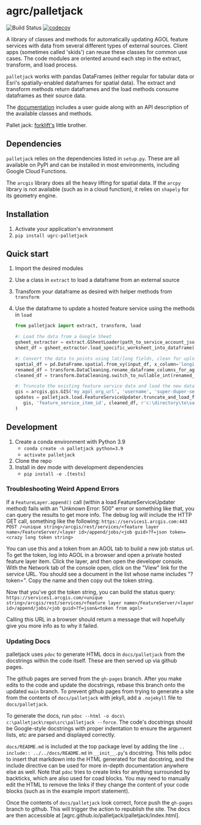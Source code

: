 # agrc/palletjack

![Build Status](https://github.com/agrc/palletjack/workflows/Build%20and%20Test/badge.svg)
[![codecov](https://codecov.io/gh/agrc/palletjack/branch/main/graph/badge.svg)](https://codecov.io/gh/agrc/palletjack)

A library of classes and methods for automatically updating AGOL feature services with data from several different types of external sources. Client apps (sometimes called 'skids') can reuse these classes for common use cases. The code modules are oriented around each step in the extract, transform, and load process.

`palletjack` works with pandas DataFrames (either regular for tabular data or Esri's spatially-enabled dataframes for spatial data). The extract and transform methods return dataframes and the load methods consume dataframes as their source data.

The [documentation](https://agrc.github.io/palletjack/palletjack) includes a user guide along with an API description of the available classes and methods.

Pallet jack: [forklift's](https://www.github.com/agrc/forklift) little brother.

## Dependencies

`palletjack` relies on the dependencies listed in `setup.py`. These are all available on PyPI and can be installed in most environments, including Google Cloud Functions.

The `arcgis` library does all the heavy lifting for spatial data. If the `arcpy` library is not available (such as in a cloud function), it relies on `shapely` for its geometry engine.

## Installation

1. Activate your application's environment
1. `pip install ugrc-palletjack`

## Quick start

1. Import the desired modules
1. Use a class in `extract` to load a dataframe from an external source
1. Transform your dataframe as desired with helper methods from `transform`
1. Use the dataframe to update a hosted feature service using the methods in `load`

   ```python
   from palletjack import extract, transform, load

   #: Load the data from a Google Sheet
   gsheet_extractor = extract.GSheetLoader(path_to_service_account_json)
   sheet_df = gsheet_extractor.load_specific_worksheet_into_dataframe(sheet_id, 'title of desired sheet', by_title=True)

   #: Convert the data to points using lat/long fields, clean for uploading
   spatial_df = pd.DataFrame.spatial.from_xy(input_df, x_column='longitude', y_column='latitude')
   renamed_df = transform.DataCleaning.rename_dataframe_columns_for_agol(spatial_df)
   cleaned_df = transform.DataCleaning.switch_to_nullable_int(renamed_df, ['an_int_field_with_null_values'])

   #: Truncate the existing feature service data and load the new data
   gis = arcgis.gis.GIS('my_agol_org_url', 'username', 'super-duper-secure-password')
   updates = palletjack.load.FeatureServiceUpdater.truncate_and_load_features(
      gis, 'feature_service_item_id', cleaned_df, r'c:\directory\to\save\truncated\data\in\case\of\error'
   )
   ```

## Development

1. Create a conda environment with Python 3.9
   - `conda create -n palletjack python=3.9`
   - `activate palletjack`
1. Clone the repo
1. Install in dev mode with development dependencies
   - `pip install -e .[tests]`

### Troubleshooting Weird Append Errors

If a `FeatureLayer.append()` call (within a load.FeatureServiceUpdater method) fails with an "Unknown Error: 500" error or something like that, you can query the results to get more info. The debug log will include the HTTP GET call, something like the following:
`https://services1.arcgis.com:443 POST /<unique string>/arcgis/rest/services/<feature layer name>/FeatureServer/<layer id>/append/jobs/<job guid>?f=json token=<crazy long token string>`

You can use this and a token from an AGOL tab to build a new job status url. To get the token, log into AGOL in a browser and open a private hosted feature layer item. Click the layer, and then open the developer console. With the Network tab of the console open, click on the "View" link for the service URL. You should see a document in the list whose name includes "?token=<really long token string>". Copy the name and then copy out the token string.

Now that you've got the token string, you can build the status query:
`https://services1.arcgis.com/<unique string>/arcgis/rest/services/<feature layer name>/FeatureServer/<layer id>/append/jobs/<job guid>?f=json&<token from agol>`

Calling this URL in a browser should return a message that will hopefully give you more info as to why it failed.

### Updating Docs

palletjack uses `pdoc` to generate HTML docs in `docs/palletjack` from the docstrings within the code itself. These are then served up via github pages.

The github pages are served from the `gh-pages` branch. After you make edits to the code and update the docstrings, rebase this branch onto the updated `main` branch. To prevent github pages from trying to generate a site from the contents of `docs/palletjack` with jekyll, add a `.nojekyll` file to `docs/palletjack`.

To generate the docs, run `pdoc --html -o docs\ c:\palletjack\repo\src\palletjack --force`. The code's docstrings should be Google-style docstrings with proper indentation to ensure the argument lists, etc are parsed and displayed correctly.

`docs/README.md` is included at the top package level by adding the line `.. include:: ../../docs/README.md` in `__init__.py`'s docstring. This tells pdoc to insert that markdown into the HTML generated for that docstring, and the include directive can be used for more in-depth documentation anywhere else as well. Note that `pdoc` tries to create links for anything surrounded by backticks, which are also used for coad blocks. You may need to manually edit the HTML to remove the links if they change the content of your code blocks (such as in the example import statement).

Once the contents of `docs/palletjack` look correct, force push the `gh-pages` branch to github. This will trigger the action to republish the site. The docs are then accessible at [agrc.github.io/palletjack/palletjack/index.html].
